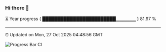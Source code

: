 ### Hi there 👋

⏳ Year progress { ████████████████████████▁▁▁▁▁▁ } 81.97 %

---

⏰ Updated on Mon, 27 Oct 2025 04:48:56 GMT

![Progress Bar CI](https://github.com/IshwaranRudhara/GIT-ACTION/workflows/Progress%20Bar%20CI/badge.svg)
